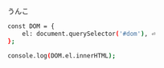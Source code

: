 


<div id="dom">うんこ</div>

```sh
const DOM = {
    el: document.querySelector('#dom'), ⏎ 
};

console.log(DOM.el.innerHTML);
```

